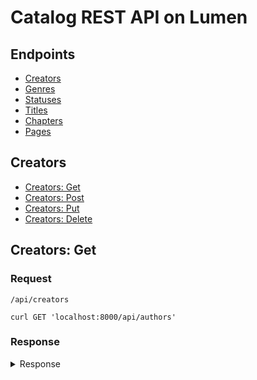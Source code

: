 # Catalog REST API on Lumen

## Endpoints
- [Creators](#creators-endpoint)
- [Genres](#genres-endpoint)
- [Statuses](#statuses-endpoint)
- [Titles](#titles-endpoint)
- [Chapters](#chapters-endpoint)
- [Pages](#pages-endpoint)

## Creators
- [Creators: Get](#creators-get)
- [Creators: Post](#creators-post)
- [Creators: Put](#creators-put)
- [Creators: Delete](#creators-delete)

## Creators: Get

### Request

`/api/creators`

    curl GET 'localhost:8000/api/authors'

### Response

<details>
<summary>Response</summary>

```json
    {
        "current_page": 1,
        "data": [
            {
                "id":1,
                "name": "",
                "info": "",
                "type": "",
                "created_at": "",
                "updated_at": "",
            },
            ...
        ],
        "first_page_url": "http://localhost:8000/api/creators?page=1",
        "from": 1,
        "last_page": 5,
        "last_page_url": "http://localhost:8000/api/creators?page=5",
        "next_page_url": "http://localhost:8000/api/creators?page=2",
        "path": "http://localhost:8000/api/creators",
        "per_page": 10,
        "prev_page_url": null,
        "to": 10,
        "total": 45
    }
```
</details>
